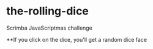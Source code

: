 # the-rolling-dice
Scrimba JavaScriptmas challenge  

**If you click on the dice, you'll get a random dice face
